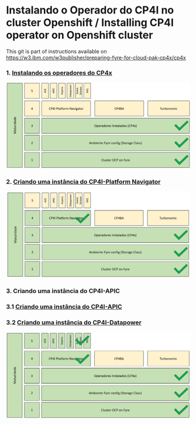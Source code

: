 # Instalando o Operador do CP4I no cluster Openshift / Installing CP4I operator on Openshift cluster

This git is part of  instructions available on https://w3.ibm.com/w3publisher/preparing-fyre-for-cloud-pak-cp4x/cp4x

### 1. [Instalando os operadores do CP4x](https://github.com/alexandrezanetti/cp4x/blob/main/README.md)<br>
![Maturity Level 3](Maturity_Level_3.png)

### 2. [Criando uma instância do CP4I-Platform Navigator](platformNavigatorInstance/README.md)<br>
![Maturity Level 4](Maturity_Level_4.png)

### 3. Criando uma instância do CP4I-APIC 
### 3.1 [Criando uma instância do CP4I-APIC ](apiconnectInstance//README.md)<br>
### 3.2 [Criando uma instância do CP4I-Datapower](https://w3.ibm.com/w3publisher/data-power)<br>
![Maturity Level 5](Maturity_Level_5.png)

